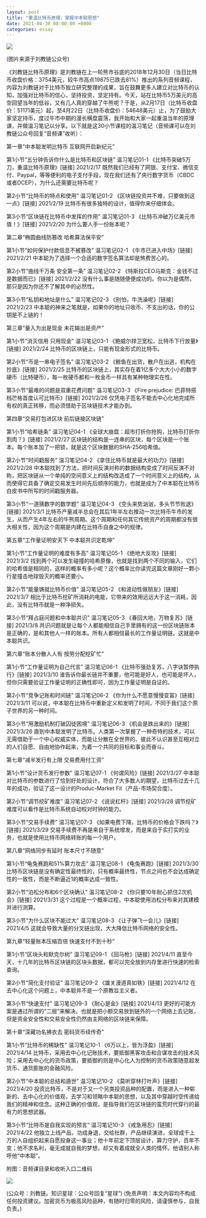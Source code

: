 ```yaml
---
layout: post
title: "重温比特币原理，掌握中本聪思想"
date: 2021-04-30 08:00:00 +0800
categories: essay
---
```


![](/images/2021/20210430.jpg)

(图片来源于刘教链公众号)

《刘教链比特币原理》是刘教链在上一轮熊市谷底的2018年12月30日（当日比特币收盘价格：3754美元，较牛市高点19875已跌去81%）推出的系列音频课程，内容为刘教链对于比特币独立研究整理的成果，旨在鼓舞更多人建立对比特币的认知，加强对比特币的信心，坚持投资，坚定持有。今天，站在比特币5万美元的高空回望当年的低谷，又有几人真的穿越了牛熊呢？于是，从2月17日（比特币收盘价：51171美元）起，至4月22日（比特币收盘价：54648美元）止，为了鼓励大家坚定持币，度过牛市中期的漫长横盘震荡，我开始和大家一起重温当年的原理课，并做温习笔记以分享。以下就是这30小节课程的温习笔记（音频课可以在刘教链公众号回复“音频课”收听）：

第一章“中本聪发明比特币 互联网开启新纪元”

第1小节“五分钟告诉你什么是比特币和区块链” 温习笔记01-1 《比特币突破5万刀，重温比特币原理》[链接] 2021/2/17 既然我们已经有了网银、支付宝、微信支付、Paypal，等等便利的电子支付手段，现在我们还有了央行数字货币（CBDC或者DCEP），为什么还需要比特币呢？

第2小节“比特币的特点和使用” 温习笔记01-2 《区块链投资并不难，只要做到这一点》[链接] 2021/2/19 比特币有很多独特的设计，值得你来仔细体会。

第3小节“区块链在比特币中发挥的作用” 温习笔记01-3 《比特币冲破万亿美元市值！》[链接] 2021/2/20 为什么要人手一份账本呢？

第二章“椭圆曲线防篡改 哈希算法保平安”

第1小节“如何保护付款信息不被篡改” 温习笔记02-1 《牛市已进入中场》[链接] 2021/2/21 中本聪为了选择一个合适的数字签名算法却是煞费苦心的。

第2小节“曲线千万条 安全第一条” 温习笔记02-2 《特斯拉CEO马斯克：金钱不过是数据而已》[链接] 2021/2/22 没有什么事是随随便便成功的。你以为是偶然，那只是因为你还不了解其中的必然性。

第3小节“私钥和地址是什么” 温习笔记02-3 《别怕，牛洗澡呢》[链接] 2021/2/23 中本聪的神来之笔就是，如果你的地址只收币、不支出的话，你的公钥是不上链的！

第三章“量入为出是现金 未花输出是资产”

第1小节“消灭信用 只用现金” 温习笔记03-1 《鲍威尔捍卫宽松，比特币下行放量》[链接] 2021/2/24 比特币的区块链上，只能有现金形式的比特币。

第2小节“币是一串电子签名” 温习笔记03-2 《鲸鱼在出货，散户在出逃，机构在抄底》[链接] 2021/2/25 比特币的区块链上，其实存在着1亿多个大大小小的数字硬币（比特硬币），每一枚硬币都和一枚金币一样具有某种物理实在性。

第3小节“最难的问题是双重花费问题” 温习笔记03-3 《Fire prejudice: 巴菲特搭档芒格首度认可比特币》[链接] 2021/2/26 仅凭电子签名不能去中心化地完成所有权的真正转移，而必须借助于区块链技术才能办到。

第四章“交易打包进区块 前后链接区块链”

第1小节“哈希链条” 温习笔记04-1 《全球大崩盘：超市打折你抢购，比特币打折你割肉？》[链接] 2021/2/27 区块链的结构是一连串的区块，每个区块是一个账本。每个账本加了一把锁，就是这个区块数据的SHA-256哈希值。

第2小节“时间戳服务” 温习笔记04-2 《拿住比特币就是最大的功力》[链接] 2021/2/28 中本聪找到了方法，把时间反演对称的数据结构变成了时间反演不对称，把区块链从一个单纯的空间意义上的结构改造成了一个时间意义上的结构，从而使得它具备了确定交易发生时间先后顺序的能力，也就是成为了中本聪在比特币白皮书中所写的时间戳服务器。

第3小节“一道猜数字的数学题” 温习笔记04-3 《空头来势汹汹，多头节节败退》[链接] 2021/3/1 比特币产量减半总会在其后1年半左右推动一次比特币牛市的发生，从而产生4年左右的牛熊周期。这个周期和任何其它传统资产的周期都没有很大相关性，因为这个周期是内建在比特币自身之中的规律。

第五章“工作量证明安天下 中本聪共识定乾坤”

第1小节“工作量证明的难度有多高” 温习笔记05-1 《绝地大反攻》[链接] 2021/3/2 找到两个可以发生碰撞的哈希原像，也就是找到两个不同的输入，它们的哈希值是相同的，这样的概率有多小呢？这个概率比你读完这篇文章刚好一颗小行星撞击地球毁灭的概率还要小。

第2小节“能量铸就比特币价值” 温习笔记05-2 《和波动性做朋友》[链接] 2021/3/7 相比于比特币挖矿所消耗的电能，它带来的效用远远大于这一消耗，因此，没有比特币就是一种净损失。

第3小节“拜占庭问题和中本聪共识” 温习笔记05-3 《春回大地，万物复苏》[链接] 2021/3/8 共识问题就是让每个人都能相信自己手里拥有的这一份区块链账本是正确的，是和其他人一样的账本。所有人都相信最长的工作量证明链。这就是中本聪共识。

第六章“账本分散人人有 按劳分配挖矿忙”

第1小节“工作量证明为自己代言” 温习笔记06-1 《比特币强劲复苏，八字诀暂停执行》[链接] 2021/3/10 谁告诉你最长链并不重要，他可能是好人，也可能是坏人，但你只需要验证工作量证明的正确性即可，因为工作量证明是自证的。

第2小节“竞争记账和时间链” 温习笔记06-2 《你为什么不愿意慢慢变富》[链接] 2021/3/11 可以说，中本聪在比特币中重新定义和发明了时间，不同于我们这个原子世界的另一种时间。

第3小节“用激励机制打破囚徒困境” 温习笔记06-3 《机会是跌出来的》[链接] 2021/3/26 直到中本聪发明了比特币。人类第一次掌握了一种奇特的技术，可以无需借助于一个中心权威实体，而能让分散在全世界的、彼此不认识甚至互相对立的人们自愿、自由地协作起来，为着一个共同的目标和事业而奋斗。

第七章“减半发行有上限 交易费用付工资”

第1小节“设计货币发行参数” 温习笔记07-1 《何谓风险》[链接] 2021/3/27 中本聪对比特币的参数进行了恰到好处的设计，符合了大多数人的期望，比特币过去十几年的成功，验证了这一设计的Produc-Market Fit（产品-市场契合度）。

第2小节“调节挖矿难度” 温习笔记07-2 《说说杠杆》[链接] 2021/3/28 调节挖矿难度可以看作是比特币系统自动校对时钟的能力。

第3小节“交易手续费” 温习笔记07-3 《如果电费下降，比特币的价格会下跌吗？》[链接] 2021/3/29 交易手续费不再是来自于系统增发，而是来自于实打实的业务，也就是使用比特币网络转账的每一个用户。

第八章“网络同步有延时 账本尺寸不随意”

第1小节“龟兔赛跑和51%算力攻击” 温习笔记08-1 《龟兔赛跑》[链接] 2021/3/30 比特币区块链是没有确定性最终性的，只有概率最终性，节点之间也不会达成确定性的一致性，而是不断逼近1的概率达成一致性。

第2小节“泊松分布和6个区块确认” 温习笔记08-2 《你只要10年耐心抓住2次机会》[链接] 2021/3/31 这个过程是一个概率过程，中本聪使用泊松分布来对其建模并进行测算。

第3小节“为什么区块不能过大” 温习笔记08-3 《让子弹飞一会儿》[链接] 2021/4/5 这就会导致大量的分叉链出现，大大降低比特币网络的安全性。

第九章“轻量账本压缩百倍 快速支付不到十秒”

第1小节“区块头和默克尔树” 温习笔记09-1 《回马枪》[链接] 2021/4/11 直至今天，十几年的比特币区块链的区块头数据，都可以完全放到内存里进行快速的检索查询。

第2小节“简化支付验证” 温习笔记09-2 《雄关漫道真如铁》[链接] 2021/4/12 在去中心化这个问题上，中本聪并不是一个原教旨主义者。

第3小节“快速支付” 温习笔记09-3 《耐心是金》[链接] 2021/4/13 更好的可能方案是通过所谓的“二层”来解决。也就是把小额交易放到链外的一个网络上去记账，但是资金安全性和交易安全性仍然由主网络的区块链来保障。

第十章“深藏功名拂衣去 密码货币续传奇”

第1小节“比特币的稀缺性” 温习笔记10-1 《6万以上，皆为浮盈》[链接] 2021/4/14 比特币，采用去中心化记账技术，要抵御黑客攻击和合谋攻击的技术风险；采用去中心化的货币政策，要抵御的则是中心化人为控制的货币政策随意超发货币、通货膨胀的金融风险。

第2小节“中本聪的总结和遁世” 温习笔记10-2 《莫听穿林打叶声》[链接] 2021/4/20 投资比特币，不是对于又一个另类投资品种的配置，而是进入一种崭新的、去中心化的价值观，去学习和领略中本聪的思想，以及其中穿越时空传递给我们的精神和信念。这种正确的价值观，是指导我们在区块链的蛮荒时代穿行的最有力的思想武器。

第3小节“比特币是自我实现的预言” 温习笔记10-3 《戒急用忍》[链接] 2021/4/22 他独立上线产品，功成身退，交给社群，产品继续演进，全球成千上万的人自组织起来自愿投身这一事业；他十年前定下顶层设计，算力守护，百年不变；他不求名利，毫无成就自我的梦想，却又有着成就全人类的情怀。他请别人称呼他“中本聪”。

附图：音频课目录和收听入口二维码

![](/images/2021/20210430-2.jpg)

(公众号：刘教链。知识星球：公众号回复“星球”)
(免责声明：本文内容均不构成任何投资建议。加密货币为极高风险品种，有随时归零的风险，请谨慎参与，自我负责。)
